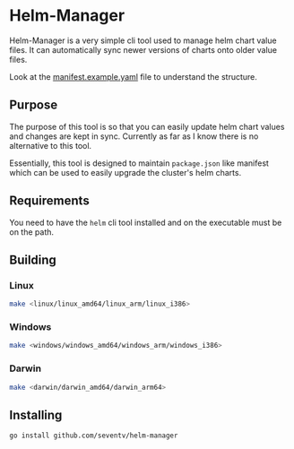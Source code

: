 # Helm-Manager

Helm-Manager is a very simple cli tool used to manage helm chart value files.
It can automatically sync newer versions of charts onto older value files.

Look at the [manifest.example.yaml](./manifest.example.yaml) file to understand the structure.

## Purpose

The purpose of this tool is so that you can easily update helm chart values and changes are kept in sync.
Currently as far as I know there is no alternative to this tool.

Essentially, this tool is designed to maintain `package.json` like manifest which can be used to easily upgrade the cluster's helm charts.

## Requirements

You need to have the `helm` cli tool installed and on the executable must be on the path.

## Building

### Linux

```bash
make <linux/linux_amd64/linux_arm/linux_i386>
```

### Windows

```bash
make <windows/windows_amd64/windows_arm/windows_i386>
```

### Darwin

```bash
make <darwin/darwin_amd64/darwin_arm64>
```

## Installing

```bash
go install github.com/seventv/helm-manager
```
